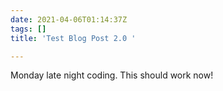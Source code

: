 ```yaml
---
date: 2021-04-06T01:14:37Z
tags: []
title: 'Test Blog Post 2.0 '

---
```

Monday late night coding. This should work now! 